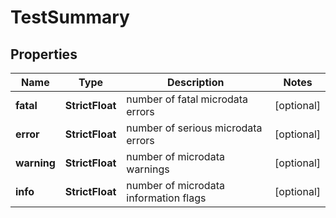 # TestSummary


## Properties

| Name | Type | Description | Notes |
|------------ | ------------- | ------------- | -------------|
**fatal** | **StrictFloat** | number of fatal microdata errors |[optional]|
**error** | **StrictFloat** | number of serious microdata errors |[optional]|
**warning** | **StrictFloat** | number of microdata warnings |[optional]|
**info** | **StrictFloat** | number of microdata information flags |[optional]|